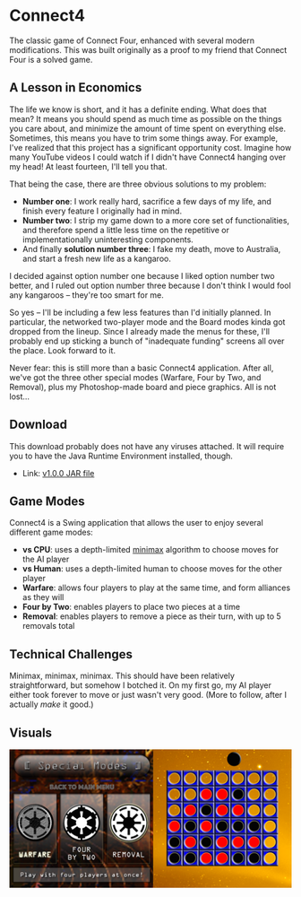 # Connect4
The classic game of Connect Four, enhanced with several modern modifications. This was built originally as a proof to my friend that Connect Four is a solved game.

## A Lesson in Economics
The life we know is short, and it has a definite ending. What does that mean? It means you should spend as much time as possible on the things you care about, and minimize the amount of time spent on everything else. Sometimes, this means you have to trim some things away. For example, I've realized that this project has a significant opportunity cost. Imagine how many YouTube videos I could watch if I didn't have Connect4 hanging over my head! At least fourteen, I'll tell you that.

That being the case, there are three obvious solutions to my problem:

- **Number one**: I work really hard, sacrifice a few days of my life, and finish every feature I originally had in mind. 
- **Number two**: I strip my game down to a more core set of functionalities, and therefore spend a little less time on the repetitive or implementationally uninteresting components. 
- And finally **solution number three**: I fake my death, move to Australia, and start a fresh new life as a kangaroo.

I decided against option number one because I liked option number two better, and I ruled out option number three because I don't think I would fool any kangaroos – they're too smart for me.

So yes – I'll be including a few less features than I'd initially planned. In particular, the networked two-player mode and the Board modes kinda got dropped from the lineup. Since I already made the menus for these, I'll probably end up sticking a bunch of "inadequate funding" screens all over the place. Look forward to it.

Never fear: this is still more than a basic Connect4 application. After all, we've got the three other special modes (Warfare, Four by Two, and Removal), plus my Photoshop-made board and piece graphics. All is not lost...

## Download
This download probably does not have any viruses attached. It will require you to have the Java Runtime Environment installed, though.

- Link: [v1.0.0 JAR file](../master/dist/v1.0.0/Connect4_v1.0.0.jar?raw=true)

## Game Modes
Connect4 is a Swing application that allows the user to enjoy several different game modes:

- **vs CPU**: uses a depth-limited [minimax](https://en.wikipedia.org/wiki/Minimax) algorithm to choose moves for the AI player
- **vs Human**: uses a depth-limited human to choose moves for the other player
- **Warfare**: allows four players to play at the same time, and form alliances as they will
- **Four by Two**: enables players to place two pieces at a time
- **Removal**: enables players to remove a piece as their turn, with up to 5 removals total

## Technical Challenges
Minimax, minimax, minimax. This should have been relatively straightforward, but somehow I botched it. On my first go, my AI player either took forever to move or just wasn't very good. (More to follow, after I actually _make_ it good.)

## Visuals
![alt text](https://github.com/ohjay/Connect4/blob/master/demo_imgs/demo_img1.png "Gameplay screens")
